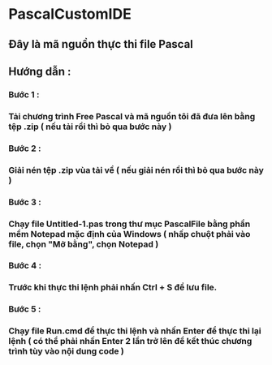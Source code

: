 # PascalCustomIDE

## Đây là mã nguồn thực thi file Pascal

## Hướng dẫn :

### Bước 1 :
### Tải chương trình Free Pascal và mã nguồn tôi đã đưa lên bằng tệp .zip ( nếu tải rồi thì bỏ qua bước này )

### Bước 2 :
### Giải nén tệp .zip vùa tải về ( nếu giải nén rồi thì bỏ qua bước này )

### Bước 3 :
### Chạy file Untitled-1.pas trong thư mục PascalFile bằng phần mềm Notepad mặc định của Windows ( nhấp chuột phải vào file, chọn "Mở bằng", chọn Notepad )

### Bước 4 :
### Trước khi thực thi lệnh phải nhấn Ctrl + S để lưu file.

### Bước 5 :
### Chạy file Run.cmd để thực thi lệnh và nhấn Enter để thực thi lại lệnh ( có thể phải nhấn Enter 2 lần trở lên để kết thúc chương trình tùy vào nội dung code )
